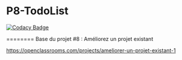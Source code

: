 # P8-TodoList

[![Codacy Badge](https://api.codacy.com/project/badge/Grade/9d0d230bae094fb39c8b08d3c38a0ecf)](https://app.codacy.com/gh/NicolasHalberstadt/P8-TodoList?utm_source=github.com&utm_medium=referral&utm_content=NicolasHalberstadt/P8-TodoList&utm_campaign=Badge_Grade_Settings)

========
Base du projet #8 : Améliorez un projet existant

https://openclassrooms.com/projects/ameliorer-un-projet-existant-1